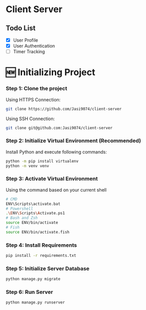 # Client Server

## Todo List

- [x] User Profile
- [x] User Authentication
- [ ] Timer Tracking

# 🆕 Initializing Project

### Step 1: Clone the project

Using HTTPS Connection:

```sh
git clone https://github.com/Jasi9074/client-server
```

Using SSH Connection:

```sh
git clone git@github.com:Jasi9074/client-server
```

### Step 2: Initialize Virtual Environment (Recommended)

Install Python and execute following commands:

```sh
python -m pip install virtualenv
python -m venv venv
```

### Step 3: Activate Virtual Environment

Using the command based on your current shell

```sh
# CMD
ENV\Scripts\activate.bat
# Powershell
.\ENV\Scripts\Activate.ps1
# Bash and Zsh
source ENV/bin/activate
# Fish
source ENV/bin/activate.fish
```

### Step 4: Install Requirements

```sh
pip install -r requirements.txt
```

### Step 5: Initialize Server Database

```sh
python manage.py migrate
```

### Step 6: Run Server

```sh
python manage.py runserver
```
